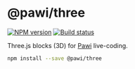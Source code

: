 # @pawi/three

[![NPM version][npm-image]][npm-url]
[![Build status][travis-image]][travis-url]

[npm-image]: https://img.shields.io/npm/v/@pawi/three.svg?style=flat
[npm-url]: https://npmjs.org/package/@pawi/three
[travis-image]: https://img.shields.io/travis/pawijs/pawi.svg?style=flat
[travis-url]: https://travis-ci.com/pawijs/pawi

Three.js blocks (3D) for [Pawi](https://pawijs.org) live-coding.

```sh
npm install --save @pawi/three
```
